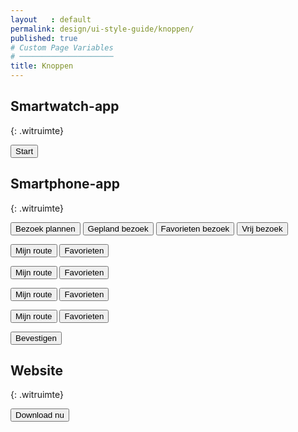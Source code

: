 ```yaml
---
layout   : default
permalink: design/ui-style-guide/knoppen/
published: true
# Custom Page Variables
# ─────────────────────
title: Knoppen
---
```


Smartwatch-app
---------------------------------
{: .witruimte}

<button type="button" class="btn twee btn-dark">Start</button>

Smartphone-app
----------------------------------
{: .witruimte}

<button type="button" class="btn twee btn-outline-info">Bezoek plannen</button> <button type="button" class="btn twee btn-outline-info oranje">Gepland bezoek</button> <button type="button" class="btn twee btn-outline-info blauw">Favorieten bezoek</button> <button type="button" class="btn twee btn-outline-info roze">Vrij bezoek</button>

<button type="button" class="btn twee btn-danger linkse">Mijn route</button> <button type="button" class="btn twee btn-danger rechtse">Favorieten</button>

<button type="button" class="btn twee btn-danger linkse R">Mijn route</button> <button type="button" class="btn twee btn-danger rechtse R">Favorieten</button>

<button type="button" class="btn twee btn-danger linkse B">Mijn route</button> <button type="button" class="btn twee btn-danger rechtse B">Favorieten</button>

<button type="button" class="btn twee btn-danger linkse O">Mijn route</button> <button type="button" class="btn twee btn-danger rechtse O">Favorieten</button>

<button type="button" class="btn twee btn-secondary btn-lg btn-block">Bevestigen</button>

Website
---------------------------
{: .witruimte}

<button type="button" class="btn twee btn-outline-success" onclick="alert('U wordt doorverwezen naar een download pagina.')">Download nu</button>